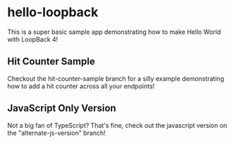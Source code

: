 # hello-loopback
This is a super basic sample app demonstrating how to make Hello World with LoopBack 4!

## Hit Counter Sample
Checkout the hit-counter-sample branch for a silly example demonstrating how to add a hit counter across all your endpoints!

## JavaScript Only Version
Not a big fan of TypeScript? That's fine, check out the javascript version on the "alternate-js-version" branch!
